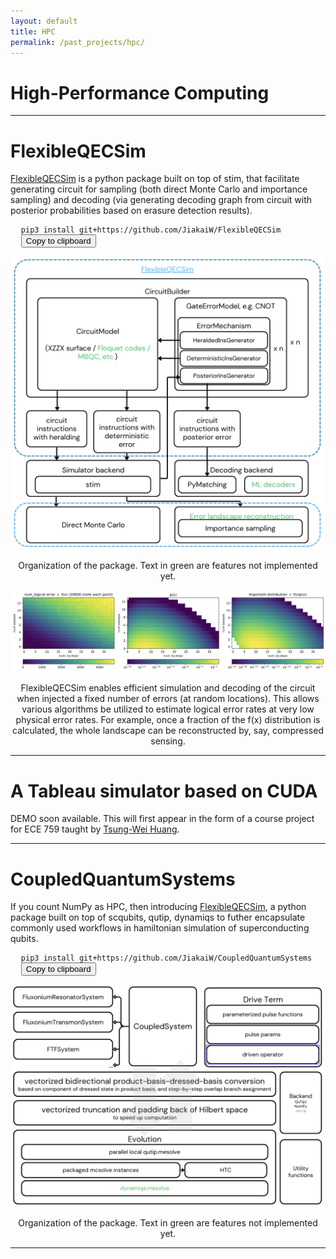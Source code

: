 ```yaml
---
layout: default
title: HPC
permalink: /past_projects/hpc/
---
```


# High-Performance Computing
<div style="text-align: right;">
      
</div>

---
# FlexibleQECSim
[FlexibleQECSim](https://github.com/JiakaiW/FlexibleQECSim) is a python package built on top of stim, that facilitate generating circuit for sampling (both direct Monte Carlo and importance sampling) and decoding (via generating decoding graph from circuit with posterior probabilities based on erasure detection results).

<pre class="code-block">
  <code>pip3 install git+https://github.com/JiakaiW/FlexibleQECSim</code>
  <button class="copy-button" onclick="copyToClipboard('pip3 install git+https://github.com/JiakaiW/FlexibleQECSim')">Copy to clipboard</button>
</pre>

<script>
function copyToClipboard(text) {
  navigator.clipboard.writeText(text).then(function() {
    alert('Copied to clipboard');
  }, function(err) {
    console.error('Could not copy text: ', err);
  });
}

function toggleTheme() {
  const body = document.body;
  body.classList.toggle('dark-mode');
  const themeToggle = document.getElementById('theme-toggle');
  if (body.classList.contains('dark-mode')) {
    themeToggle.textContent = 'Switch to Light Mode';
  } else {
    themeToggle.textContent = 'Switch to Dark Mode';
  }
}
</script>

<div style="text-align: center;">
  <img src="/files/2024/FlexibleQECSim.png" style="width: 500px;" alt="Organization of the package FlexibleQECSim">
  <p>Organization of the package. Text in green are features not implemented yet.</p>
</div>

<div style="text-align: center;">
  <img src="/files/2024/importance.png" style="width: 800px;" alt="Example of importance sampling usage">
  <p>FlexibleQECSim enables efficient simulation and decoding of the circuit when injected a fixed number of errors (at random locations). This allows various algorithms be utilized to estimate logical error rates at very low physical error rates. For example, once a fraction of the f(x) distribution is calculated, the whole landscape can be reconstructed by, say, compressed sensing.
</p>
</div>


---

# A Tableau simulator based on CUDA

DEMO soon available. This will first appear in the form of a course project for ECE 759 taught by [Tsung-Wei Huang](https://tsung-wei-huang.github.io/).

---

# CoupledQuantumSystems
If you count NumPy as HPC, then introducing [FlexibleQECSim](https://github.com/JiakaiW/CoupledQuantumSystems), a python package built on top of scqubits, qutip, dynamiqs to futher encapsulate commonly used workflows in hamiltonian simulation of superconducting qubits.

<pre class="code-block">
  <code>pip3 install git+https://github.com/JiakaiW/CoupledQuantumSystems</code>
  <button class="copy-button" onclick="copyToClipboard('pip3 install git+https://github.com/JiakaiW/CoupledQuantumSystems')">Copy to clipboard</button>
</pre>

<script>
function copyToClipboard(text) {
  navigator.clipboard.writeText(text).then(function() {
    alert('Copied to clipboard');
  }, function(err) {
    console.error('Could not copy text: ', err);
  });
}

function toggleTheme() {
  const body = document.body;
  body.classList.toggle('dark-mode');
  const themeToggle = document.getElementById('theme-toggle');
  if (body.classList.contains('dark-mode')) {
    themeToggle.textContent = 'Switch to Light Mode';
  } else {
    themeToggle.textContent = 'Switch to Dark Mode';
  }
}
</script>

<div style="text-align: center;">
  <img src="/files/2024/CoupledQuantumSystems.png" style="width: 500px;" alt="Organization of the package CoupledQuantumSystems">
  <p>Organization of the package. Text in green are features not implemented yet.</p>
</div>

---